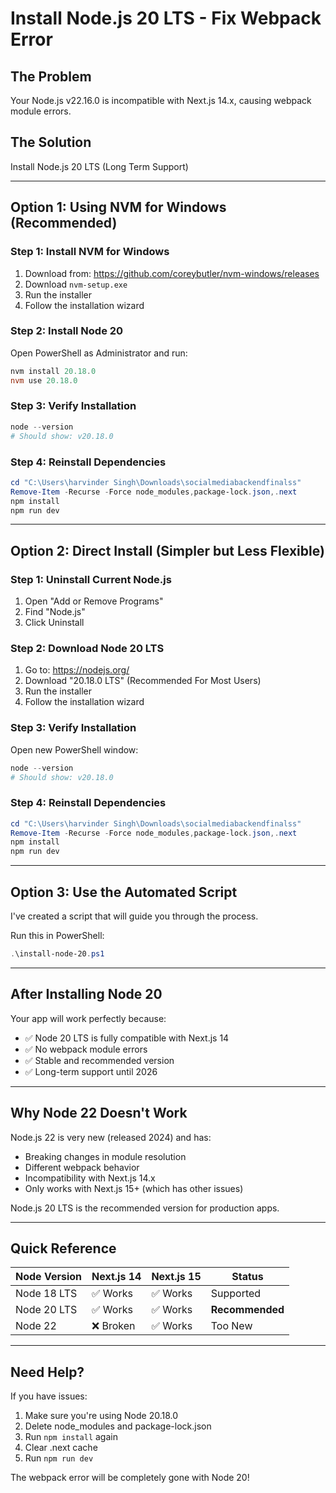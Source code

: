 # Install Node.js 20 LTS - Fix Webpack Error

## The Problem
Your Node.js v22.16.0 is incompatible with Next.js 14.x, causing webpack module errors.

## The Solution
Install Node.js 20 LTS (Long Term Support)

---

## Option 1: Using NVM for Windows (Recommended)

### Step 1: Install NVM for Windows
1. Download from: https://github.com/coreybutler/nvm-windows/releases
2. Download `nvm-setup.exe`
3. Run the installer
4. Follow the installation wizard

### Step 2: Install Node 20
Open PowerShell as Administrator and run:
```powershell
nvm install 20.18.0
nvm use 20.18.0
```

### Step 3: Verify Installation
```powershell
node --version
# Should show: v20.18.0
```

### Step 4: Reinstall Dependencies
```powershell
cd "C:\Users\harvinder Singh\Downloads\socialmediabackendfinalss"
Remove-Item -Recurse -Force node_modules,package-lock.json,.next
npm install
npm run dev
```

---

## Option 2: Direct Install (Simpler but Less Flexible)

### Step 1: Uninstall Current Node.js
1. Open "Add or Remove Programs"
2. Find "Node.js"
3. Click Uninstall

### Step 2: Download Node 20 LTS
1. Go to: https://nodejs.org/
2. Download "20.18.0 LTS" (Recommended For Most Users)
3. Run the installer
4. Follow the installation wizard

### Step 3: Verify Installation
Open new PowerShell window:
```powershell
node --version
# Should show: v20.18.0
```

### Step 4: Reinstall Dependencies
```powershell
cd "C:\Users\harvinder Singh\Downloads\socialmediabackendfinalss"
Remove-Item -Recurse -Force node_modules,package-lock.json,.next
npm install
npm run dev
```

---

## Option 3: Use the Automated Script

I've created a script that will guide you through the process.

Run this in PowerShell:
```powershell
.\install-node-20.ps1
```

---

## After Installing Node 20

Your app will work perfectly because:
- ✅ Node 20 LTS is fully compatible with Next.js 14
- ✅ No webpack module errors
- ✅ Stable and recommended version
- ✅ Long-term support until 2026

---

## Why Node 22 Doesn't Work

Node.js 22 is very new (released 2024) and has:
- Breaking changes in module resolution
- Different webpack behavior
- Incompatibility with Next.js 14.x
- Only works with Next.js 15+ (which has other issues)

Node.js 20 LTS is the recommended version for production apps.

---

## Quick Reference

| Node Version | Next.js 14 | Next.js 15 | Status |
|--------------|------------|------------|--------|
| Node 18 LTS  | ✅ Works   | ✅ Works   | Supported |
| Node 20 LTS  | ✅ Works   | ✅ Works   | **Recommended** |
| Node 22      | ❌ Broken  | ✅ Works   | Too New |

---

## Need Help?

If you have issues:
1. Make sure you're using Node 20.18.0
2. Delete node_modules and package-lock.json
3. Run `npm install` again
4. Clear .next cache
5. Run `npm run dev`

The webpack error will be completely gone with Node 20!
